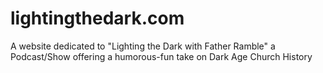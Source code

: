# lightingthedark.com
A website dedicated to "Lighting the Dark with Father Ramble" a Podcast/Show offering a humorous-fun take on Dark Age Church History
